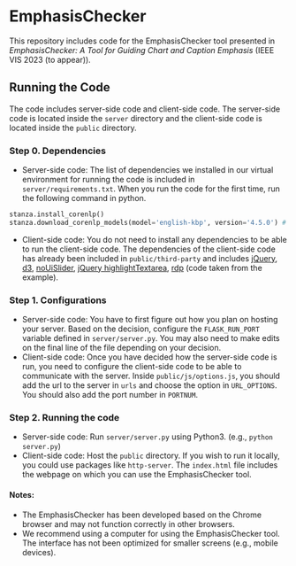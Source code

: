 # EmphasisChecker

This repository includes code for the EmphasisChecker tool presented in *EmphasisChecker: A Tool for Guiding Chart and Caption Emphasis* (IEEE VIS 2023 (to appear)).

## Running the Code

The code includes server-side code and client-side code. The server-side code is located inside the `server` directory and the client-side code is located inside the `public` directory.

### Step 0. Dependencies

- Server-side code: The list of dependencies we installed in our virtual environment for running the code is included in `server/requirements.txt`. When you run the code for the first time, run the following command in python.
```python
stanza.install_corenlp()
stanza.download_corenlp_models(model='english-kbp', version='4.5.0') # model='english-kbp'
```
- Client-side code: You do not need to install any dependencies to be able to run the client-side code. The dependencies of the client-side code has already been included in `public/third-party` and includes [jQuery](https://jquery.com/), [d3](https://d3js.org/), [noUiSlider](https://refreshless.com/nouislider/), [jQuery highlightTextarea](https://garysieling.github.io/jquery-highlighttextarea/), [rdp](https://observablehq.com/@chnn/running-ramer-douglas-peucker-on-typed-arrays) (code taken from the example).

### Step 1. Configurations

- Server-side code: You have to first figure out how you plan on hosting your server. Based on the decision, configure the `FLASK_RUN_PORT` variable defined in `server/server.py`. You may also need to make edits on the final line of the file depending on your decision.
- Client-side code: Once you have decided how the server-side code is run, you need to configure the client-side code to be able to communicate with the server. Inside `public/js/options.js`, you should add the url to the server in `urls` and choose the option in `URL_OPTIONS`. You should also add the port number in `PORTNUM`.

### Step 2. Running the code

- Server-side code: Run `server/server.py` using Python3. (e.g., `python server.py`)
- Client-side code: Host the `public` directory. If you wish to run it locally, you could use packages like `http-server`. The `index.html` file includes the webpage on which you can use the EmphasisChecker tool.

#### Notes:
- The EmphasisChecker has been developed based on the Chrome browser and may not function correctly in other browsers.
- We recommend using a computer for using the EmphasisChecker tool. The interface has not been optimized for smaller screens (e.g., mobile devices).
